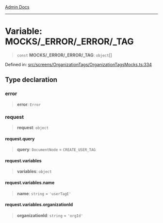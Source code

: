 [Admin Docs](/)

***

# Variable: MOCKS/_ERROR/_ERROR/_TAG

> `const` **MOCKS/_ERROR/_ERROR/_TAG**: `object`[]

Defined in: [src/screens/OrganizationTags/OrganizationTagsMocks.ts:334](https://github.com/PalisadoesFoundation/talawa-admin/blob/main/src/screens/OrganizationTags/OrganizationTagsMocks.ts#L334)

## Type declaration

### error

> **error**: `Error`

### request

> **request**: `object`

#### request.query

> **query**: `DocumentNode` = `CREATE_USER_TAG`

#### request.variables

> **variables**: `object`

#### request.variables.name

> **name**: `string` = `'userTagE'`

#### request.variables.organizationId

> **organizationId**: `string` = `'orgId'`
